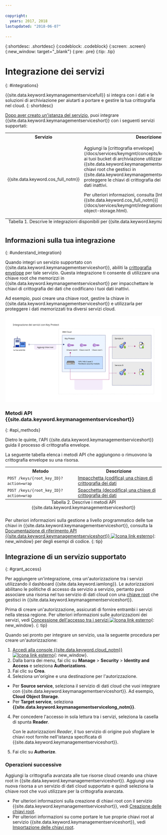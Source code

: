 ```yaml
---

copyright:
  years: 2017, 2018
lastupdated: "2018-06-07"

---
```


{:shortdesc: .shortdesc}
{:codeblock: .codeblock}
{:screen: .screen}
{:new_window: target="_blank"}
{:pre: .pre}
{:tip: .tip}

# Integrazione dei servizi
{: #integrations}

{{site.data.keyword.keymanagementservicefull}} si integra con i dati e le soluzioni di archiviazione per aiutarti a portare e gestire la tua crittografia nel cloud.
{: shortdesc}

[Dopo aver creato un'istanza del servizio](/docs/services/keymgmt/keyprotect_provision.html), puoi integrare {{site.data.keyword.keymanagementserviceshort}} con i seguenti servizi supportati:

<table>
    <tr>
        <th>Servizio</th>
        <th>Descrizione</th>
    </tr>
    <tr>
        <td>
          <p>{{site.data.keyword.cos_full_notm}}</p>
        </td>
        <td>
          <p>Aggiungi la [crittografia envelope](/docs/services/keymgmt/concepts/keyprotect_envelope.html) ai tuoi bucket di archiviazione utilizzando {{site.data.keyword.keymanagementserviceshort}}. Utilizza le chiavi root che gestisci in {{site.data.keyword.keymanagementserviceshort}} per proteggere le chiavi di crittografia dei dati che codificano i tuoi dati inattivi.</p>
          <p>Per ulteriori informazioni, consulta [Integrazione con {{site.data.keyword.cos_full_notm}}](/docs/services/keymgmt/integrations/keyprotect_cloud-object-storage.html).</p>
        </td>
    </tr>
   <caption style="caption-side:bottom;">Tabella 1. Descrive le integrazioni disponibili per {{site.data.keyword.keymanagementserviceshort}}</caption>
</table>

## Informazioni sulla tua integrazione 
{: #understand_integration}

Quando integri un servizio supportato con {{site.data.keyword.keymanagementserviceshort}}, abiliti la [crittografia envelope](/docs/services/keymgmt/concepts/keyprotect_envelope.html) per tale servizio. Questa integrazione ti consente di utilizzare una chiave root che memorizzi in {{site.data.keyword.keymanagementserviceshort}} per impacchettare le chiavi di crittografia dei dati che codificano i tuoi dati inattivi. 

Ad esempio, puoi creare una chiave root, gestire la chiave in {{site.data.keyword.keymanagementserviceshort}} e utilizzarla per proteggere i dati memorizzati tra diversi servizi cloud.

![Il diagramma mostra una vista contestuale della tua integrazione di {{site.data.keyword.keymanagementserviceshort}}.](../images/kp-integrations_min.svg)

### Metodi API {{site.data.keyword.keymanagementserviceshort}}
{: #api_methods}

Dietro le quinte, l'API {{site.data.keyword.keymanagementserviceshort}} guida il processo di crittografia envelope.  

La seguente tabella elenca i metodi API che aggiungono o rimuovono la crittografia envelope su una risorsa.

<table>
  <tr>
    <th>Metodo</th>
    <th>Descrizione</th>
  </tr>
  <tr>
    <td><code>POST /keys/{root_key_ID}?action=wrap</code></td>
    <td><a href="/docs/services/keymgmt/keyprotect_wrap_keys.html">Impacchetta (codifica) una chiave di crittografia dei dati</a></td>
  </tr>
  <tr>
    <td><code>POST /keys/{root_key_ID}?action=wrap</code></td>
    <td><a href="/docs/services/keymgmt/keyprotect_unwrap_keys.html">Spacchetta (decodifica) una chiave di crittografia dei dati</a></td>
  </tr>
  <caption style="caption-side:bottom;">Tabella 2. Descrive i metodi API {{site.data.keyword.keymanagementserviceshort}}</caption>
</table>

Per ulteriori informazioni sulla gestione a livello programmatico delle tue chiavi in {{site.data.keyword.keymanagementserviceshort}}, consulta la [Documentazione di riferimento API {{site.data.keyword.keymanagementserviceshort}} ![Icona link esterno](../../../icons/launch-glyph.svg "Icona link esterno")](https://console.bluemix.net/apidocs/639){: new_window} per degli esempi di codice.
{: tip}

## Integrazione di un servizio supportato
{: #grant_access}

Per aggiungere un'integrazione, crea un'autorizzazione tra i servizi utilizzando il dashboard {{site.data.keyword.iamlong}}. Le autorizzazioni abilitano le politiche di accesso da servizio a servizio, pertanto puoi associare una risorsa nel tuo servizio di dati cloud con una [chiave root](/docs/services/keymgmt/concepts/keyprotect_envelope.html#key_types) che gestisci in {{site.data.keyword.keymanagementserviceshort}}.

Prima di creare un'autorizzazione, assicurati di fornire entrambi i servizi nella stessa regione. Per ulteriori informazioni sulle autorizzazioni dei servizi, vedi [Concessione dell'accesso tra i servizi ![Icona link esterno](../../../icons/launch-glyph.svg "Icona link esterno")](/docs/iam/authorizations.html){: new_window}.
{: tip}

Quando sei pronto per integrare un servizio, usa la seguente procedura per creare un'autorizzazione:

1. [Accedi alla console {{site.data.keyword.cloud_notm}} ![Icona link esterno](../../../icons/launch-glyph.svg "Icona link esterno")](https://console.bluemix.net/){: new_window}.
2. Dalla barra dei menu, fai clic su **Manage** &gt; **Security** &gt; **Identity and Access** e seleziona **Authorizations**. 
3. Fai clic su **Crea**.
4. Seleziona un'origine e una destinazione per l'autorizzazione.
 
  - Per **Source service**, seleziona il servizio di dati cloud che vuoi integrare con {{site.data.keyword.keymanagementserviceshort}}. Ad esempio, **Cloud Object Storage**.
  - Per **Target service**, seleziona **{{site.data.keyword.keymanagementservicelong_notm}}**. 
4. Per concedere l'accesso in sola lettura tra i servizi, seleziona la casella di spunta **Reader**.

    Con le autorizzazioni _Reader_, il tuo servizio di origine può sfogliare le chiavi root fornite nell'istanza specificata di {{site.data.keyword.keymanagementserviceshort}}.
5. Fai clic su **Authorize**.

### Operazioni successive

Aggiungi la crittografia avanzata alle tue risorse cloud creando una chiave root in {{site.data.keyword.keymanagementserviceshort}}. Aggiungi una nuova risorsa a un servizio di dati cloud supportato e quindi seleziona la chiave root che vuoi utilizzare per la crittografia avanzata.

- Per ulteriori informazioni sulla creazione di chiavi root con il servizio {{site.data.keyword.keymanagementserviceshort}}, vedi [Creazione delle chiavi root](/docs/services/keymgmt/keyprotect_create_root.html).
- Per ulteriori informazioni su come portare le tue proprie chiavi root al servizio {{site.data.keyword.keymanagementserviceshort}}, vedi [Importazione delle chiavi root](/docs/services/keymgmt/keyprotect_import_root.html).


